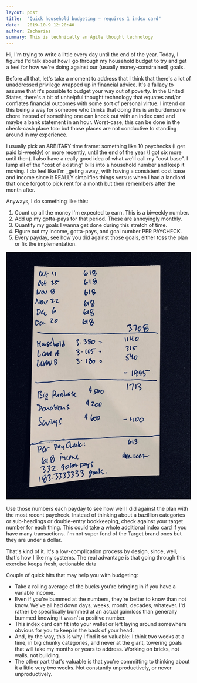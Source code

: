 ```yaml
---
layout: post
title:  "Quick household budgeting – requires 1 index card"
date:   2019-10-9 12:20:40
author: Zacharias
summary: This is technically an Agile thought technology
---
```


<p class="lead">Hi, I'm trying to write a little every day until the end of the year. Today, I figured I'd talk about how I go through my household budget to try and get a feel for how we're doing against our (usually money-constrained) goals.</p>

<p>Before all that, let's take a moment to address that I think that there's a lot of unaddressed privilege wrapped up in financial advice. It's a fallacy to assume that it's possible to budget your way out of poverty. In the United States, there's a bit of unhelpful thought technology that equates and/or conflates financial outcomes with some sort of personal virtue. I intend on this being a way for someone who thinks that doing this is an burdensome chore instead of something one can knock out with an index card and maybe a bank statement in an hour. Worst-case, this can be done in the check-cash place too: but those places are not conductive to standing around in my experience.</p>


<div class="row">
<div class="col-lg-6">

<p>I usually pick an ARBITARY time frame: something like 10 paychecks (I get paid bi-weekly) or more recently, until the end of the year (I got six more until then). I also have a really good idea of what we'll call my "cost base". I lump all of the "cost of existing" bills into a household number and keep it moving. I do feel like I'm _geting away_ with having a consistent cost base and income since it REALLY simplifies things versus when I had a landlord that once forgot to pick rent for a month but then remembers after the month after.</p>

<p>Anyways, I do something like this:</p>

<ol>
<li>Count up all the money I'm expected to earn. This is a biweekly number. </li>
<li>Add up my gotta-pays for that period. These are annoyingly monthly. </li>
<li>Quantify my goals I wanna get done during this stretch of time. </li>
<li>Figure out my income, gotta-pays, and goal number PER PAYCHECK. </li>
<li>Every payday, see how you did against those goals, either toss the plan or fix the implementation. </li>
</ol>

</div>

<div class="col-lg-6">
	<img src="/assets/indexcard.jpg" class="img-responsive">
</div>
</div>

Use those numbers each payday to see how well I did against the plan with the most recent paycheck. Instead of thinking about a bazillion categories or sub-headings or double-entry bookkeeping, check against your target number for each thing. This could take a whole additional index card if you have many transactions. I'm not super fond of the Target brand ones but they are under a dollar.

That's kind of it. It's a low-complication process by design, since, well, that's how I like my systems. The real advantage is that going through this exercise keeps fresh, actionable data 

Couple of quick hits that may help you with budgeting:
- Take a rolling average of the bucks you're bringing in if you have a variable income.
- Even if you're bummed at the numbers, they're better to know than not know. We've all had down days, weeks, month, decades, whatever. I'd rather be specifically bummed at an actual gain/loss than generally bummed knowing it wasn't a positive number.
- This index card can fit into your wallet or left laying around somewhere obvious for you to keep in the back of your head.
- And, by the way, this is why I find it so valuable: I think two weeks at a time, in big chunky categories, and never at the giant, towering goals that will take my months or years to address. Working on bricks, not walls, not building.
- The other part that's valuable is that you're committing to thinking about it a little very two weeks. Not constantly unproductively, or never unproductively.

<p>&nbsp;</p>